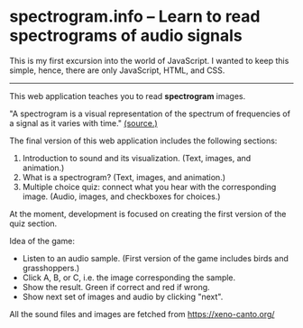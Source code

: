 # spectrogram.info – Learn to read spectrograms of audio signals

This is my first excursion into the world of JavaScript.
I wanted to keep this simple, hence, there are only JavaScript, HTML, and CSS.

---

This web application teaches you to read **spectrogram** images.


"A spectrogram is a visual representation of the spectrum of frequencies of a signal as it varies with time." [(source.)](https://en.wikipedia.org/wiki/Spectrogram) 

The final version of this web application includes the following sections:
1. Introduction to sound and its visualization. (Text, images, and animation.)
2. What is a spectrogram? (Text, images, and animation.)
3. Multiple choice quiz: connect what you hear with the corresponding image. (Audio, images, and checkboxes for choices.)

At the moment, development is focused on creating the first version of the quiz section.

Idea of the game:
- Listen to an audio sample. (First version of the game includes birds and grasshoppers.)
- Click A, B, or C, i.e. the image corresponding the sample.
- Show the result. Green if correct and red if wrong.
- Show next set of images and audio by clicking "next".

All the sound files and images are fetched from https://xeno-canto.org/ 
